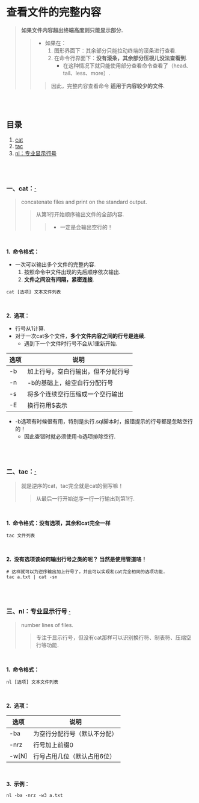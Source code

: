 # 查看文件的完整内容
> **如果文件内容超出终端高度则只能显示部分.**
>
>> - 如果在：
>>    1. 图形界面下：其余部分只能拉动终端的滚条进行查看.
>>    2. 在命令行界面下：**没有滚条，其余部分压根儿没法查看到**.
>>       - 在这种情况下就只能使用部分查看命令查看了（head、tail、less、more）.
>>
>>> 因此，完整内容查看命令 **适用于内容较少的文件**.

<br><br>

## 目录

1. [cat]()
2. [tac]()
3. [nl：专业显示行号]()

<br><br>

### 一、cat：[·](#目录)
> concatenate files and print on the standard output.
>
>> 从第1行开始顺序输出文件的全部内容.
>>
>>> - 一定是会输出空行的！

<br>

**1.&nbsp; 命令格式：**

- 一次可以输出多个文件的完整内容.
   1. 按照命令中文件出现的先后顺序依次输出.
   2. **文件之间没有间隔，紧密连接**.

```Shell
cat [选项] 文本文件列表
```

<br>

**2.&nbsp; 选项：**

- 行号从1计算.
- 对于一次cat多个文件，**多个文件内容之间的行号是连续**.
   - 遇到下一个文件时行号不会从1重新开始.

| 选项 | 说明 |
| --- | --- |
| -b | 加上行号，空白行输出，但不分配行号 |
| -n | -b的基础上，给空白行分配行号 |
| -s | 将多个连续空行压缩成一个空行输出 |
| -E | 换行符用$表示 |

- -b选项有时候很有用，特别是执行.sql脚本时，报错提示的行号都是忽略空行的！
   - 因此查错时就必须使用-b选项排除空行.

<br><br>

### 二、tac：[·](#目录)
> 就是逆序的cat，tac完全就是cat的倒写嘛！
>
>> 从最后一行开始逆序一行一行输出到第1行.

<br>

**1.&nbsp; 命令格式：没有选项，其余和cat完全一样**

```Shell
tac 文件列表
```

<br>

**2.&nbsp; 没有选项该如何输出行号之类的呢？ 当然是使用管道咯！**

```Shell
# 这样就可以为逆序输出加上行号了，并且可以实现和cat完全相同的选项功能.
tac a.txt | cat -sn
```

<br><br>

### 三、nl：专业显示行号  [·](#目录)
> number lines of files.
>
>> 专注于显示行号，但没有cat那样可以识别换行符、制表符、压缩空行等功能.

<br>

**1.&nbsp; 命令格式：**

```Shell
nl [选项] 文本文件列表
```

<br>

**2.&nbsp; 选项：**

| 选项 | 说明 |
| --- | --- |
| -ba | 为空行分配行号（默认不分配）|
| -nrz | 行号加上前缀0 |
| -w[N] | 行号占用几位（默认占用6位）|

<br>

**3.&nbsp; 示例：**

```Shell
nl -ba -nrz -w3 a.txt
```
